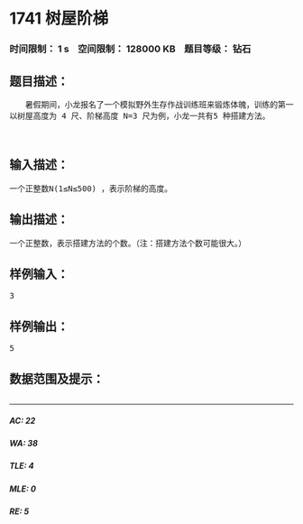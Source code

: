 # 1741 树屋阶梯   
### 时间限制： 1 s&nbsp;&nbsp;&nbsp;&nbsp;空间限制： 128000 KB&nbsp;&nbsp;&nbsp;&nbsp;题目等级： 钻石  
## 题目描述：  

<pre>
　　暑假期间，小龙报名了一个模拟野外生存作战训练班来锻炼体魄，训练的第一个晚上，教官就给他们出了个难题。由于地上露营湿气重，必须选择在高处的树屋露营。小龙分配的树屋建立在一颗高度为 N+1 尺（N 为正整数）的大树上，正当他发愁怎么爬上去的时候，发现旁边堆满了一些空心四方钢材，经过观察和测量，这些钢材截面的宽和高大小不一，但都是 1 尺的整数倍，教官命令队员们每人选取 N 个空心钢材来搭建一个总高度为 N 尺的阶梯来进入树屋，该阶梯每一步台阶的高度为 1 尺，宽度也为 1 尺。如果这些钢材有各种尺寸，且每种尺寸数量充足，那么小龙可以有多少种搭建方法？（注：为了避免夜里踏空，钢材空心的一面绝对不可以向上。）
以树屋高度为 4 尺、阶梯高度 N=3 尺为例，小龙一共有5 种搭建方法。
  

</pre>
  
  
## 输入描述：  

<pre>
一个正整数N(1≤N≤500) ，表示阶梯的高度。
</pre>
  
  
## 输出描述：  

<pre>
一个正整数，表示搭建方法的个数。（注：搭建方法个数可能很大。） 
</pre>
  
  
## 样例输入：  

<pre>
3
</pre>
  
  
## 样例输出：  

<pre>
5
</pre>
  
  
## 数据范围及提示：  

<pre>
</pre>
  
  
***  

##### AC: 22  
##### WA: 38  
##### TLE: 4  
##### MLE: 0  
##### RE: 5  
